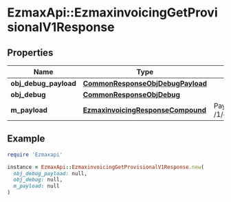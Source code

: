 # EzmaxApi::EzmaxinvoicingGetProvisionalV1Response

## Properties

| Name | Type | Description | Notes |
| ---- | ---- | ----------- | ----- |
| **obj_debug_payload** | [**CommonResponseObjDebugPayload**](CommonResponseObjDebugPayload.md) |  |  |
| **obj_debug** | [**CommonResponseObjDebug**](CommonResponseObjDebug.md) |  | [optional] |
| **m_payload** | [**EzmaxinvoicingResponseCompound**](EzmaxinvoicingResponseCompound.md) | Payload for GET /1/object/ezmaxinvoicing/getProvisional |  |

## Example

```ruby
require 'Ezmaxapi'

instance = EzmaxApi::EzmaxinvoicingGetProvisionalV1Response.new(
  obj_debug_payload: null,
  obj_debug: null,
  m_payload: null
)
```

